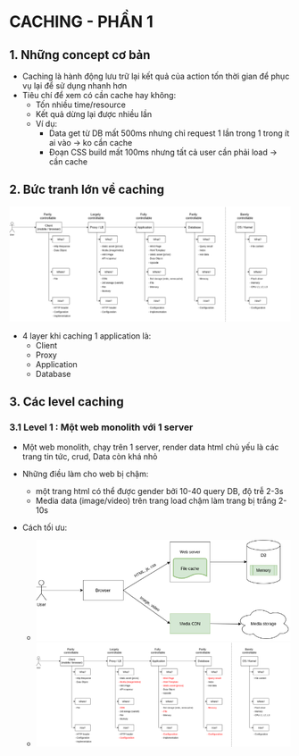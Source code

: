# CACHING - PHẦN 1

## 1. Những concept cơ bản
- Caching là hành động lưu trữ lại kết quả của action tốn thời gian để phục vụ lại để sử dụng nhanh hơn
- Tiêu chí để xem có cần cache hay không:
  + Tốn nhiều time/resource
  + Kết quả dừng lại được nhiều lần
  + Ví dụ: 
    + Data get từ DB mất 500ms nhưng chỉ request 1 lần trong 1 trong ít ai vào -> ko cần cache
    + Đoạn CSS build mất 100ms nhưng tất cả user  cần phải load -> cần cache


## 2. Bức tranh lớn về caching

![img.png](../img_guide/img.png)

- 4 layer khi caching 1 application là:
  + Client 
  + Proxy 
  + Application
  + Database

## 3. Các level caching

### 3.1 Level 1 : Một web monolith với 1 server
- Một web monolith, chạy trên 1 server, render data html chủ yếu là các trang tin tức, crud, Data còn khá nhỏ
- Những điều làm cho web bị chậm:
  + một trang html có thể được gender bởi 10-40 query DB, độ trễ 2-3s
  + Media data (image/video) trên trang load chậm làm trang bị trắng 2-10s

- Cách tối ưu:
  + ![1.png](../img_guide/1.png)
  + ![2.png](../img_guide/2.png)